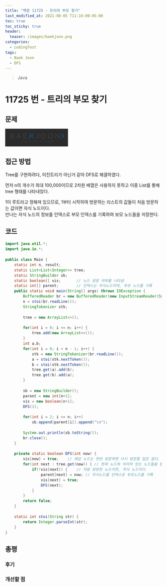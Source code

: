 ```yaml
---
title: "백준 11725 - 트리의 부모 찾기"
last_modified_at: 2021-08-05 T11:16:00-05:00
toc: true
toc_sticky: true
header:
  teaser: /images/baekjoon.png
categories:
  - codingTest
tags:
  - Baek Joon
  - DFS
---
```


> Java

# 11725 번 - 트리의 부모 찾기

## 문제

[<img src="/images/baekjoon.png" width="40%" height="40%">](https://www.acmicpc.net/problem/11725)

## 접근 방법

Tree를 구현하려다, 이진트리가 아닌거 같아 DFS로 해결하였다.  

먼저 n의 개수가 최대 100,000이므로 2차원 배열은 사용하지 못하고 이중 List를 통해 tree 형태를 나타내었다.  

1이 루트라고 정해져 있으므로, 1부터 시작하여 방문하는 리스트의 값들이 처음 방문하는 값이면 자식 노드이다.  
만나는 자식 노드의 정보를 인덱스로 부모 인덱스를 기록하여 보모 노드들을 저장한다.  

## 코드

```java
import java.util.*;
import java.io.*;

public class Main {
	static int n, result;
	static List<List<Integer>> tree;
	static StringBuilder sb;
	static boolean[] vis;		// 노드 방문 여부를 나타냄
	static int[] parent;		// 인덱스는 자식노드이며, 부모 노드를 기록
	public static void main(String[] args) throws IOException {
		BufferedReader br = new BufferedReader(new InputStreamReader(System.in));
    	n = stoi(br.readLine());
    	StringTokenizer stk;
    	
    	tree = new ArrayList<>();
    	
    	for(int i = 0; i <= n; i++) {
    		tree.add(new ArrayList<>());
    	}
    	int a,b;
    	for(int i = 0; i < n - 1; i++) {
    		stk = new StringTokenizer(br.readLine());
    		a = stoi(stk.nextToken());
    		b = stoi(stk.nextToken());
    		tree.get(a).add(b);
    		tree.get(b).add(a);
    	}
    	
    	sb = new StringBuilder();
    	parent = new int[n+1];
    	vis = new boolean[n+1];
    	DFS(1);
    	
    	for(int i = 2; i <= n; i++)
    		sb.append(parent[i]).append("\n");
    	
    	System.out.println(sb.toString());
    	br.close();
	}
	
	private static boolean DFS(int now) {
		vis[now] = true;	// 해당 노드는 한번 방문하면 다시 방문할 일은 없다.
		for(int next : tree.get(now)) { // 현재 노드와 이어져 있는 노드들을 탐색
			if(!vis[next]) {	// 처음 방문한 노드이면, 자식 노드이다.
				parent[next] = now;	// 자식노드를 인덱스로 부모노드를 기록
				vis[next] = true;
				DFS(next);
			}
		}
		return false;
	}

	static int stoi(String str) {
    	return Integer.parseInt(str);
    }
}
```

## 총평

### 후기

### 개선할 점

<!-- ★
<img src="/images/codingTest/bj/문제번호.PNG" width="40%" height="40%">

-->
